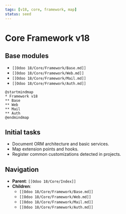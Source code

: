 ```yaml
---
tags: [v18, core, framework, map]
status: seed
---
```

# Core Framework v18

## Base modules
- `[[Odoo 18/Core/Framework/Base.md]]`
- `[[Odoo 18/Core/Framework/Web.md]]`
- `[[Odoo 18/Core/Framework/Mail.md]]`
- `[[Odoo 18/Core/Framework/Auth.md]]`

```plantuml
@startmindmap
* Framework v18
** Base
** Web
** Mail
** Auth
@endmindmap
```

## Initial tasks
- Document ORM architecture and basic services.
- Map extension points and hooks.
- Register common customizations detected in projects.

## Navigation
- **Parent**: `[[Odoo 18/Core/Index]]`
- **Children**:
  - `[[Odoo 18/Core/Framework/Base.md]]`
  - `[[Odoo 18/Core/Framework/Web.md]]`
  - `[[Odoo 18/Core/Framework/Mail.md]]`
  - `[[Odoo 18/Core/Framework/Auth.md]]`




